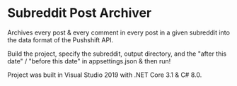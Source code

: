# Subreddit Post Archiver

Archives every post & every comment in every post in a given subreddit into the data format of the Pushshift API.

Build the project, specify the subreddit, output directory, and the "after this date" / "before this date" in appsettings.json & then run!

Project was built in Visual Studio 2019 with .NET Core 3.1 & C# 8.0.

